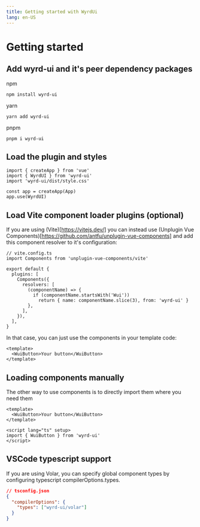 ```yaml
---
title: Getting started with WyrdUi
lang: en-US
---
```


# Getting started

## Add wyrd-ui and it's peer dependency packages

npm

```
npm install wyrd-ui
```

yarn
```
yarn add wyrd-ui
```

pnpm
```
pnpm i wyrd-ui
```

## Load the plugin and styles

```ts{2,3,6}
import { createApp } from 'vue'
import { WyrdUI } from 'wyrd-ui'
import 'wyrd-ui/dist/style.css'

const app = createApp(App)
app.use(WyrdUI)
```


## Load Vite component loader plugins (optional)

If you are using (Vite)[https://vitejs.dev/] you can instead use (Unplugin Vue Components)[https://github.com/antfu/unplugin-vue-components] and add this component resolver to it's configuration:

```ts{2,6-13}
// vite.config.ts
import Components from 'unplugin-vue-components/vite'

export default {
  plugins: [
    Components({
      resolvers: [
        (componentName) => {
          if (componentName.startsWith('Wui'))
            return { name: componentName.slice(3), from: 'wyrd-ui' }
        },
      ],
    }),
  ],
}
```

In that case, you can just use the components in your template code:

```vue
<template>
  <WuiButton>Your button</WuiButton>
</template>
```

## Loading components manually

The other way to use components is to directly import them where you need them

```vue
<template>
  <WuiButton>Your button</WuiButton>
</template>

<script lang="ts" setup>
import { WuiButton } from 'wyrd-ui'
</script>
```

## VSCode typescript support

If you are using Volar, you can specify global component types by configuring typescript compilerOptions.types.

```json
// tsconfig.json
{
  "compilerOptions": {
    "types": ["wyrd-ui/volar"]
  }
}
```
